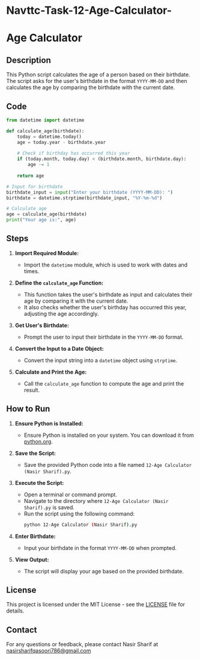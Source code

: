 # Navttc-Task-12-Age-Calculator-

# Age Calculator

## Description

This Python script calculates the age of a person based on their birthdate. The script asks for the user's birthdate in the format `YYYY-MM-DD` and then calculates the age by comparing the birthdate with the current date.

## Code

```python
from datetime import datetime

def calculate_age(birthdate):
    today = datetime.today()
    age = today.year - birthdate.year
    
    # Check if birthday has occurred this year
    if (today.month, today.day) < (birthdate.month, birthdate.day):
        age -= 1
        
    return age

# Input for birthdate
birthdate_input = input("Enter your birthdate (YYYY-MM-DD): ")
birthdate = datetime.strptime(birthdate_input, "%Y-%m-%d")

# Calculate age
age = calculate_age(birthdate)
print("Your age is:", age)
```

## Steps

1. **Import Required Module:**
   - Import the `datetime` module, which is used to work with dates and times.

2. **Define the `calculate_age` Function:**
   - This function takes the user's birthdate as input and calculates their age by comparing it with the current date.
   - It also checks whether the user's birthday has occurred this year, adjusting the age accordingly.

3. **Get User's Birthdate:**
   - Prompt the user to input their birthdate in the `YYYY-MM-DD` format.

4. **Convert the Input to a Date Object:**
   - Convert the input string into a `datetime` object using `strptime`.

5. **Calculate and Print the Age:**
   - Call the `calculate_age` function to compute the age and print the result.

## How to Run

1. **Ensure Python is Installed:**
   - Ensure Python is installed on your system. You can download it from [python.org](https://www.python.org/downloads/).

2. **Save the Script:**
   - Save the provided Python code into a file named `12-Age Calculator (Nasir Sharif).py`.

3. **Execute the Script:**
   - Open a terminal or command prompt.
   - Navigate to the directory where `12-Age Calculator (Nasir Sharif).py` is saved.
   - Run the script using the following command:
     ```bash
     python 12-Age Calculator (Nasir Sharif).py
     ```

4. **Enter Birthdate:**
   - Input your birthdate in the format `YYYY-MM-DD` when prompted.

5. **View Output:**
   - The script will display your age based on the provided birthdate.

## License

This project is licensed under the MIT License - see the [LICENSE](LICENSE) file for details.

## Contact

For any questions or feedback, please contact Nasir Sharif at nasirsharifqasoori786@gmail.com
